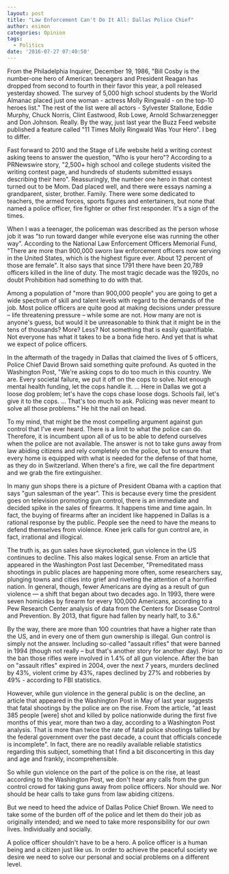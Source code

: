 ```yaml
---
layout: post
title: "Law Enforcement Can't Do It All: Dallas Police Chief"
author: esimon
categories: Opinion
tags:
  - Politics
date: '2016-07-27 07:40:50'
---
```

From the Philadelphia Inquirer, December 19, 1986, "Bill Cosby is the number-one hero of American teenagers and President Reagan has dropped from second to fourth in their favor this year, a poll released yesterday showed. The survey of 5,000 high school students by the World Almanac placed just one woman - actress Molly Ringwald - on the top-10 heroes list." The rest of the list were all actors - Sylvester Stallone, Eddie Murphy, Chuck Norris, Clint Eastwood, Rob Lowe, Arnold Schwarzenegger and Don Johnson. Really. By the way, just last year the Buzz Feed website published a feature called "11 Times Molly Ringwald Was Your Hero". I beg to differ. 

Fast forward to 2010 and the Stage of Life website held a writing contest asking teens to answer the question, "Who is your hero"? According to a PRNewswire story, "2,500+ high school and college students visited the writing contest page, and hundreds of students submitted essays describing their hero". Reassuringly, the number one hero in that contest turned out to be Mom. Dad placed well, and there were essays naming a grandparent, sister, brother. Family. There were some dedicated to teachers, the armed forces, sports figures and entertainers, but none that named a police officer, fire fighter or other first responder. It's a sign of the times. 

When I was a teenager, the policeman was described as the person whose job it was "to run toward danger while everyone else was running the other way". According to the National Law Enforcement Officers Memorial Fund, "There are more than 900,000 sworn law enforcement officers now serving in the United States, which is the highest figure ever. About 12 percent of those are female". It also says that since 1791 there have been 20,789 officers killed in the line of duty. The most tragic decade was the 1920s, no doubt Prohibition had something to do with that. 

Among a population of "more than 900,000 people" you are going to get a wide spectrum of skill and talent levels with regard to the demands of the job. Most police officers are quite good at making decisions under pressure – life threatening pressure – while some are not. How many are not is anyone's guess, but would it be unreasonable to think that it might be in the tens of thousands? More? Less? Not something that is easily quantifiable. Not everyone has what it takes to be a bona fide hero. And yet that is what we expect of police officers. 

In the aftermath of the tragedy in Dallas that claimed the lives of 5 officers, Police Chief David Brown said something quite profound. As quoted in the Washington Post, "We're asking cops to do too much in this country. We are. Every societal failure, we put it off on the cops to solve. Not enough mental health funding, let the cops handle it. … Here in Dallas we got a loose dog problem; let's have the cops chase loose dogs. Schools fail, let's give it to the cops. … That's too much to ask. Policing was never meant to solve all those problems." He hit the nail on head. 

To my mind, that might be the most compelling argument against gun control that I've ever heard. There is a limit to what the police can do. Therefore, it is incumbent upon all of us to be able to defend ourselves when the police are not available. The answer is not to take guns away from law abiding citizens and rely completely on the police, but to ensure that every home is equipped with what is needed for the defense of that home, as they do in Switzerland. When there's a fire, we call the fire department and we grab the fire extinguisher. 

In many gun shops there is a picture of President Obama with a caption that says "gun salesman of the year". This is because every time the president goes on television promoting gun control, there is an immediate and decided spike in the sales of firearms. It happens time and time again. In fact, the buying of firearms after an incident like happened in Dallas is a rational response by the public. People see the need to have the means to defend themselves from violence. Knee jerk calls for gun control are, in fact, irrational and illogical. 

The truth is, as gun sales have skyrocketed, gun violence in the US continues to decline. This also makes logical sense. From an article that appeared in the Washington Post last December, "Premeditated mass shootings in public places are happening more often, some researchers say, plunging towns and cities into grief and riveting the attention of a horrified nation. In general, though, fewer Americans are dying as a result of gun violence — a shift that began about two decades ago. In 1993, there were seven homicides by firearm for every 100,000 Americans, according to a Pew Research Center analysis of data from the Centers for Disease Control and Prevention. By 2013, that figure had fallen by nearly half, to 3.6." 

By the way, there are more than 100 countries that have a higher rate than the US, and in every one of them gun ownership is illegal. Gun control is simply not the answer. Including so-called "assault rifles" that were banned in 1994 (though not really – but that's another story for another day). Prior to the ban those rifles were involved in 1.4% of all gun violence. After the ban on "assault rifles" expired in 2004, over the next 7 years, murders declined by 43%, violent crime by 43%, rapes declined by 27% and robberies by 49% - according to FBI statistics. 

However, while gun violence in the general public is on the decline, an article that appeared in the Washington Post in May of last year suggests that fatal shootings by the police are on the rise. From the article, "at least 385 people [were] shot and killed by police nationwide during the first five months of this year, more than two a day, according to a Washington Post analysis. That is more than twice the rate of fatal police shootings tallied by the federal government over the past decade, a count that officials concede is incomplete". In fact, there are no readily available reliable statistics regarding this subject, something that I find a bit disconcerting in this day and age and frankly, incomprehensible. 

So while gun violence on the part of the police is on the rise, at least according to the Washington Post, we don't hear any calls from the gun control crowd for taking guns away from police officers. Nor should we. Nor should be hear calls to take guns from law abiding citizens. 

But we need to heed the advice of Dallas Police Chief Brown. We need to take some of the burden off of the police and let them do their job as originally intended; and we need to take more responsibility for our own lives. Individually and socially. 

A police officer shouldn't have to be a hero. A police officer is a human being and a citizen just like us. In order to achieve the peaceful society we desire we need to solve our personal and social problems on a different level. 

